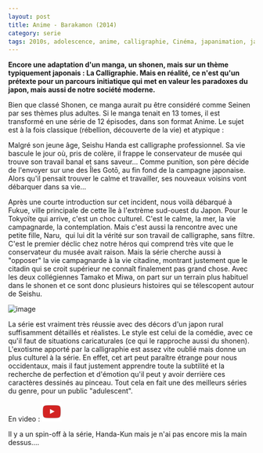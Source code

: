 ```yaml
---
layout: post
title: Anime - Barakamon (2014)
category: serie
tags: 2010s, adolescence, anime, calligraphie, Cinéma, japanimation, japon
---
```

**Encore une adaptation d'un manga, un shonen, mais sur un thème typiquement japonais : La Calligraphie. Mais en réalité, ce n'est qu'un prétexte pour un parcours initiatique qui met en valeur les paradoxes du japon, mais aussi de notre société moderne.**

Bien que classé Shonen, ce manga aurait pu être considéré comme Seinen par ses thèmes plus adultes. Si le manga tenait en 13 tomes, il est transformé en une série de 12 épisodes, dans son format Anime. Le sujet est à la fois classique (rébellion, découverte de la vie) et atypique :

Malgré son jeune âge, Seishu Handa est calligraphe professionnel. Sa vie bascule le jour où, pris de colère, il frappe le conservateur de musée qui trouve son travail banal et sans saveur... Comme punition, son père décide de l'envoyer sur une des Îles Gotō, au fin fond de la campagne japonaise. Alors qu'il pensait trouver le calme et travailler, ses nouveaux voisins vont débarquer dans sa vie...

Après une courte introduction sur cet incident, nous voilà débarqué à Fukue, ville principale de cette île à l'extrème sud-ouest du Japon. Pour le Tokyoïte qui arrive, c'est un choc culturel. C'est le calme, la mer, la vie campagnarde, la contemplation. Mais c'est aussi la rencontre avec une petite fille, Naru,  qui lui dit la vérité sur son travail de calligraphe, sans filtre. C'est le premier déclic chez notre héros qui comprend très vite que le conservateur du musée avait raison. Mais la série cherche aussi à "opposer" la vie campagnarde à la vie citadine, montrant justement que le citadin qui se croit supérieur ne connaît finalement pas grand chose. Avec les deux collégiennes Tamako et Miwa, on part sur un terrain plus habituel dans le shonen et ce sont donc plusieurs histoires qui se télescopent autour de Seishu.

![image](https://filedn.eu/llqi9IBxlYouGRXYG2xlROb/img/2016/barakomon.jpg)

La série est vraiment très réussie avec des décors d'un japon rural suffisamment détaillés et réalistes. Le style est celui de la comédie, avec ce qu'il faut de situations caricaturales (ce qui le rapproche aussi du shonen). L'exotisme apporté par la calligraphie est assez vite oublié mais donne un plus culturel à la série. En effet, cet art peut paraître étrange pour nous occidentaux, mais il faut justement apprendre toute la subtilité et la recherche de perfection et d'émotion qu'il peut y avoir derrière ces caractères dessinés au pinceau. Tout cela en fait une des meilleurs séries du genre, pour un public "adulescent".

En video : [![video](/images/youtube.png)](https://www.youtube.com/watch?v=6QFLQ-3K-CE)

Il y a un spin-off à la série, Handa-Kun mais je n'ai pas encore mis la main dessus....
